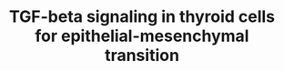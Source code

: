 ---
annotations:
- id: DOID:1781
  parent: disease of cellular proliferation
  type: Disease Ontology
  value: thyroid gland cancer
- id: PW:0000003
  parent: signaling pathway
  type: Pathway Ontology
  value: signaling pathway
authors:
- AARandCo
- Mkutmon
- Egonw
- Khanspers
- Eweitz
communities:
- CPTAC
description: This pathway is based on the Figure 7 of "Cadherin 6 Is a New RUNX2 Target
  in TGF-β Signalling Pathway" (see bibliography). TGF-B is a target gene in thyroid
  cells in the causation of cancer. When TGF-B is activated, the pathway can take
  2 directions, through a SMAD pathway or a Non-Smad pathway. Through the SMAD pathway,
  SMAD separates into SMAD2/3, SMAD4, and involves phosphates into the nuclear signalling.
  Through the Non-SMAD pathway, the activation of MAPK and Pi3k  causes the activation
  of ERK, AKT and phosphates, and then into the nuclear signalling. Within the nuclear
  signalling, EMT-TF has two responses, early and late. With the early response, EMT-TF
  signals to Id1 and RUNX2, and with the late response, EMT-TF signals to Snai1 and
  Snai2. Depending on the response also dictates the type of marker that will follow.
  If early, N-CAD,FN1,VIM,TNC, and CDH6 all cause the activation of the Mesenchymal
  markers. If late, E-CAD, and CDH16 cause the inhibition of the Epithelial Markers.    Proteins
  on this pathway have targeted assays available via the [https://assays.cancer.gov/available_assays?wp_id=WP3859
  CPTAC Assay Portal]
last-edited: 2021-05-22
ndex: ef33708a-8b67-11eb-9e72-0ac135e8bacf
organisms:
- Homo sapiens
redirect_from:
- /index.php/Pathway:WP3859
- /instance/WP3859
- /instance/WP3859_r117840
revision: r117840
schema-jsonld:
- '@context': https://schema.org/
  '@id': https://wikipathways.github.io/pathways/WP3859.html
  '@type': Dataset
  creator:
    '@type': Organization
    name: WikiPathways
  description: This pathway is based on the Figure 7 of "Cadherin 6 Is a New RUNX2
    Target in TGF-β Signalling Pathway" (see bibliography). TGF-B is a target gene
    in thyroid cells in the causation of cancer. When TGF-B is activated, the pathway
    can take 2 directions, through a SMAD pathway or a Non-Smad pathway. Through the
    SMAD pathway, SMAD separates into SMAD2/3, SMAD4, and involves phosphates into
    the nuclear signalling. Through the Non-SMAD pathway, the activation of MAPK and
    Pi3k  causes the activation of ERK, AKT and phosphates, and then into the nuclear
    signalling. Within the nuclear signalling, EMT-TF has two responses, early and
    late. With the early response, EMT-TF signals to Id1 and RUNX2, and with the late
    response, EMT-TF signals to Snai1 and Snai2. Depending on the response also dictates
    the type of marker that will follow. If early, N-CAD,FN1,VIM,TNC, and CDH6 all
    cause the activation of the Mesenchymal markers. If late, E-CAD, and CDH16 cause
    the inhibition of the Epithelial Markers.    Proteins on this pathway have targeted
    assays available via the [https://assays.cancer.gov/available_assays?wp_id=WP3859
    CPTAC Assay Portal]
  keywords:
  - AKT
  - CDH16
  - CDH6
  - E-CAD
  - ERK
  - FN1
  - ID1
  - MAPK
  - N-CAD
  - PI3K
  - RUNX2
  - SMAD2
  - SMAD3
  - SMAD4
  - SNAI1
  - SNAI2
  - TGF-B
  - TNC
  - VIM
  license: CC0
  name: TGF-beta signaling in thyroid cells for epithelial-mesenchymal transition
seo: CreativeWork
title: TGF-beta signaling in thyroid cells for epithelial-mesenchymal transition
wpid: WP3859
---